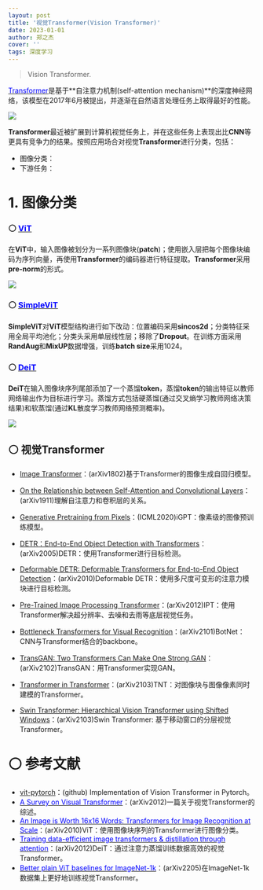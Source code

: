 ```yaml
---
layout: post
title: '视觉Transformer(Vision Transformer)'
date: 2023-01-01
author: 郑之杰
cover: ''
tags: 深度学习
---
```


> Vision Transformer.

[<font color=blue>Transformer</font>](https://0809zheng.github.io/2020/04/25/transformer.html)是基于**自注意力机制(self-attention mechanism)**的深度神经网络，该模型在$2017$年$6$月被提出，并逐渐在自然语言处理任务上取得最好的性能。

![](https://pic.downk.cc/item/5fe9916d3ffa7d37b3c174be.jpg)

**Transformer**最近被扩展到计算机视觉任务上，并在这些任务上表现出比**CNN**等更具有竞争力的结果。按照应用场合对视觉**Transformer**进行分类，包括：
- 图像分类：
- 下游任务：



# 1. 图像分类

### ⚪ [<font color=Blue>ViT</font>](https://0809zheng.github.io/2020/12/30/vit.html)

在**ViT**中，输入图像被划分为一系列图像块(**patch**)；使用嵌入层把每个图像块编码为序列向量，再使用**Transformer**的编码器进行特征提取。**Transformer**采用**pre-norm**的形式。

![](https://pic.imgdb.cn/item/63f48f89f144a0100755912f.jpg)

### ⚪ [<font color=Blue>SimpleViT</font>](https://0809zheng.github.io/2023/01/02/simplevit.html)

**SimpleViT**对**ViT**模型结构进行如下改动：位置编码采用**sincos2d**；分类特征采用全局平均池化；分类头采用单层线性层；移除了**Dropout**。在训练方面采用**RandAug**和**MixUP**数据增强，训练**batch size**采用$1024$。

### ⚪ [<font color=Blue>DeiT</font>](https://0809zheng.github.io/2023/01/03/deit.html)

**DeiT**在输入图像块序列尾部添加了一个蒸馏**token**，蒸馏**token**的输出特征以教师网络输出作为目标进行学习。蒸馏方式包括硬蒸馏(通过交叉熵学习教师网络决策结果)和软蒸馏(通过**KL**散度学习教师网络预测概率)。

![](https://pic.imgdb.cn/item/63f6c8f2f144a01007973b06.jpg)


## ⚪ 视觉Transformer

- [Image Transformer](https://0809zheng.github.io/2021/02/04/it.html)：(arXiv1802)基于Transformer的图像生成自回归模型。



- [On the Relationship between Self-Attention and Convolutional Layers](https://0809zheng.github.io/2021/01/04/SAandConv.html)：(arXiv1911)理解自注意力和卷积层的关系。

- [Generative Pretraining from Pixels](https://0809zheng.github.io/2020/12/29/igpt.html)：(ICML2020)iGPT：像素级的图像预训练模型。

- [DETR：End-to-End Object Detection with Transformers](https://0809zheng.github.io/2020/06/20/detr.html)：(arXiv2005)DETR：使用Transformer进行目标检测。

- [Deformable DETR: Deformable Transformers for End-to-End Object Detection](https://0809zheng.github.io/2020/12/31/ddetr.html)：(arXiv2010)Deformable DETR：使用多尺度可变形的注意力模块进行目标检测。



- [Pre-Trained Image Processing Transformer](https://0809zheng.github.io/2021/02/09/ipt.html)：(arXiv2012)IPT：使用Transformer解决超分辨率、去噪和去雨等底层视觉任务。



- [Bottleneck Transformers for Visual Recognition](https://0809zheng.github.io/2021/01/31/botnet.html)：(arXiv2101)BotNet：CNN与Transformer结合的backbone。

- [TransGAN: Two Transformers Can Make One Strong GAN](https://0809zheng.github.io/2021/03/02/transgan.html)：(arXiv2102)TransGAN：用Transformer实现GAN。

- [Transformer in Transformer](https://0809zheng.github.io/2021/03/08/tnt.html)：(arXiv2103)TNT：对图像块与图像像素同时建模的Transformer。

- [Swin Transformer: Hierarchical Vision Transformer using Shifted Windows](https://0809zheng.github.io/2021/12/10/swint.html)：(arXiv2103)Swin Transformer: 基于移动窗口的分层视觉Transformer。



# ⚪ 参考文献
- [vit-pytorch](https://github.com/lucidrains/vit-pytorch)：(github) Implementation of Vision Transformer in Pytorch。
- [<font color=Blue>A Survey on Visual Transformer</font>](https://0809zheng.github.io/2021/02/10/visual-transformer.html)：(arXiv2012)一篇关于视觉Transformer的综述。
- [<font color=Blue>An Image is Worth 16x16 Words: Transformers for Image Recognition at Scale</font>](https://0809zheng.github.io/2020/12/30/vit.html)：(arXiv2010)ViT：使用图像块序列的Transformer进行图像分类。
- [<font color=Blue>Training data-efficient image transformers & distillation through attention</font>](https://0809zheng.github.io/2023/01/03/deit.html)：(arXiv2012)DeiT：通过注意力蒸馏训练数据高效的视觉Transformer。
- [<font color=Blue>Better plain ViT baselines for ImageNet-1k</font>](https://0809zheng.github.io/2023/01/02/simplevit.html)：(arXiv2205)在ImageNet-1k数据集上更好地训练视觉Transformer。

